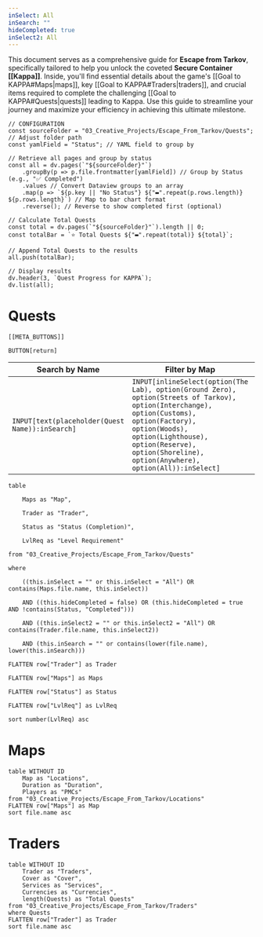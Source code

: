 ```yaml
---
inSelect: All
inSearch: ""
hideCompleted: true
inSelect2: All
---
```

This document serves as a comprehensive guide for **Escape from Tarkov**, specifically tailored to help you unlock the coveted **Secure Container [[Kappa]]**. Inside, you'll find essential details about the game's [[Goal to KAPPA#Maps|maps]], key [[Goal to KAPPA#Traders|traders]], and crucial items required to complete the challenging [[Goal to KAPPA#Quests|quests]] leading to Kappa. Use this guide to streamline your journey and maximize your efficiency in achieving this ultimate milestone.
```dataviewjs
// CONFIGURATION
const sourceFolder = "03_Creative_Projects/Escape_From_Tarkov/Quests"; // Adjust folder path
const yamlField = "Status"; // YAML field to group by

// Retrieve all pages and group by status
const all = dv.pages(`"${sourceFolder}"`)
    .groupBy(p => p.file.frontmatter[yamlField]) // Group by Status (e.g., "✅ Completed")
    .values // Convert Dataview groups to an array
    .map(p => `${p.key || "No Status"} ${"▬".repeat(p.rows.length)} ${p.rows.length}`) // Map to bar chart format
    .reverse(); // Reverse to show completed first (optional)

// Calculate Total Quests
const total = dv.pages(`"${sourceFolder}"`).length || 0;
const totalBar = `⭐ Total Quests ${"▬".repeat(total)} ${total}`;

// Append Total Quests to the results
all.push(totalBar);

// Display results
dv.header(3, `Quest Progress for KAPPA`);
dv.list(all);

```
# Quests

```meta-bind-embed
[[META_BUTTONS]]
```
`BUTTON[return]` 

| **Search by Name**                              | **Filter by Map**                                                                                                                                                                                                                                            | **Filter by Trader**                                                                                                                                                                               | **Hide Completed Quests**     |
| ----------------------------------------------- | ------------------------------------------------------------------------------------------------------------------------------------------------------------------------------------------------------------------------------------------------------------ | -------------------------------------------------------------------------------------------------------------------------------------------------------------------------------------------------- | ----------------------------- |
| `INPUT[text(placeholder(Quest Name)):inSearch]` | `INPUT[inlineSelect(option(The Lab), option(Ground Zero), option(Streets of Tarkov), option(Interchange), option(Customs), option(Factory), option(Woods), option(Lighthouse), option(Reserve), option(Shoreline), option(Anywhere), option(All)):inSelect]` | `INPUT[inlineSelect(option(Fence), option(Jaegar), option(Mechanic), option(Peacekeeper), option(Prapor), option(Ragman), option(Ref), option(Skier), option(Therapist),  option(All)):inSelect2]` | `INPUT[toggle:hideCompleted]` |

```dataview
table

    Maps as "Map",

    Trader as "Trader",

    Status as "Status (Completion)",

    LvlReq as "Level Requirement"

from "03_Creative_Projects/Escape_From_Tarkov/Quests"

where

    ((this.inSelect = "" or this.inSelect = "All") OR contains(Maps.file.name, this.inSelect))

    AND ((this.hideCompleted = false) OR (this.hideCompleted = true AND !contains(Status, "Completed")))

    AND ((this.inSelect2 = "" or this.inSelect2 = "All") OR contains(Trader.file.name, this.inSelect2))

    AND (this.inSearch = "" or contains(lower(file.name), lower(this.inSearch)))

FLATTEN row["Trader"] as Trader

FLATTEN row["Maps"] as Maps

FLATTEN row["Status"] as Status

FLATTEN row["LvlReq"] as LvlReq

sort number(LvlReq) asc
```

# Maps
```dataview
table WITHOUT ID
	Map as "Locations",
    Duration as "Duration", 
    Players as "PMCs"
from "03_Creative_Projects/Escape_From_Tarkov/Locations"
FLATTEN row["Maps"] as Map
sort file.name asc
```
# Traders
```dataview
table WITHOUT ID
	Trader as "Traders",
    Cover as "Cover", 
    Services as "Services", 
    Currencies as "Currencies", 
	length(Quests) as "Total Quests"
from "03_Creative_Projects/Escape_From_Tarkov/Traders"
where Quests
FLATTEN row["Trader"] as Trader
sort file.name asc
```



